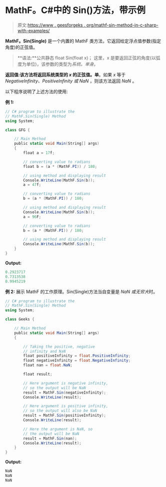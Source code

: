 # MathF。C#中的 Sin()方法，带示例

> 原文:[https://www . geesforgeks . org/mathf-sin-method-in-c-sharp-with-examples/](https://www.geeksforgeeks.org/mathf-sin-method-in-c-sharp-with-examples/)

**MathF。Sin(Single)** 是一个内置的 MathF 类方法，它返回给定浮点值参数(指定角度)的正弦值。

> **语法:**公共静态 float Sin(float x)；
> 这里，x 是要返回正弦的角度(以弧度为单位)，该参数的类型为*系统。单身*。

**返回值:**该方法将返回**系统类型的 *x* 的正弦值。单**。如果 *x* 等于 *NegativeInfinity、PositiveInfinity 或 NaN* ，则该方法返回 *NaN* 。

以下程序说明了上述方法的使用:

**例 1:**

```cs
// C# program to illustrate the
// MathF.Sin(Single) Method
using System;

class GFG {

    // Main Method
    public static void Main(String[] args)
    {
        float a = 17f;

        // converting value to radians
        float b = (a * (MathF.PI)) / 180;

        // using method and displaying result
        Console.WriteLine(MathF.Sin(b));
        a = 47f;

        // converting value to radians
        b = (a * (MathF.PI)) / 180;

        // using method and displaying result
        Console.WriteLine(MathF.Sin(b));
        a = 96F;

        // converting value to radians
        b = (a * (MathF.PI)) / 180;

        // using method and displaying result
        Console.WriteLine(MathF.Sin(b));
    }
}
```

**Output:**

```cs
0.2923717
0.7313538
0.9945219

```

**例 2:** 展示 MathF 的工作原理。Sin(Single)方法当自变量是 *NaN 或无穷大*时。

```cs
// C# program to illustrate the
// MathF.Sin(Single) Method
using System;

class Geeks {

    // Main Method
    public static void Main(String[] args)
    {

        // Taking the positive, negative
        // infinity and NaN
        float positiveInfinity = float.PositiveInfinity;
        float negativeInfinity = float.NegativeInfinity;
        float nan = float.NaN;

        float result;

        // Here argument is negative infinity,
        // so the output will be NaN
        result = MathF.Sin(negativeInfinity);
        Console.WriteLine(result);

        // Here argument is positive infinity,
        // so the output will also be NaN
        result = MathF.Sin(positiveInfinity);
        Console.WriteLine(result);

        // Here the argument is NaN, so 
        // the output will be NaN
        result = MathF.Sin(nan);
        Console.WriteLine(result);
    }
}
```

**Output:**

```cs
NaN
NaN
NaN

```